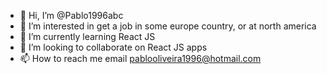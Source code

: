 - 👋 Hi, I’m @Pablo1996abc
- 👀 I’m interested in get a job in some europe country, or at north america
- 🌱 I’m currently learning React JS
- 💞️ I’m looking to collaborate on React JS apps
- 📫 How to reach me email pablooliveira1996@hotmail.com

<!---
Pablo1996abc/Pablo1996abc is a ✨ special ✨ repository because its `README.md` (this file) appears on your GitHub profile.
You can click the Preview link to take a look at your changes.
--->
